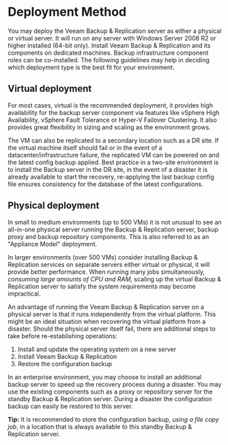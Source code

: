 # Deployment Method
You may deploy the Veeam Backup & Replication server as either a physical or virtual server. It will run on any server with Windows Server 2008 R2 or higher installed (64-bit only). Install Veeam Backup & Replication and its components on dedicated machines. Backup infrastructure component roles can be co-installed. The following guidelines may help in deciding which deployment type is the best fit for your environment.

## Virtual deployment
For most cases, virtual is the recommended deployment, it provides high availability for the backup server component via features like vSphere High Availability, vSphere Fault Tolerance or Hyper-V Failover Clustering. It also provides great flexibility in sizing and scaling as the environment grows.

The VM can also be replicated to a secondary location such as a DR site. If the virtual machine itself should fail or in the event of a datacenter/infrastructure failure, the replicated VM can be powered on and the latest config backup applied. Best practice in a two-site environment is to install the Backup server in the DR site, in the event of a disaster it is already available to start the recovery, re-applying the last backup config file ensures consistency for the database of the latest configurations.

## Physical deployment
In small to medium environments (up to 500 VMs) it is not unusual to see an all-in-one physical server running the Backup & Replication server, backup proxy and backup repository components. This is also referred to as an "Appliance Model" deployment.

In larger environments (over 500 VMs) consider installing Backup & Replication services on separate servers either virtual or physical, it will provide better performance. When running many jobs simultaneously, _consuming large amounts of CPU and RAM,_ scaling up the virtual Backup & Replication server to satisfy the system requirements may become impractical.

An advantage of running the Veeam Backup & Replication server on a physical server is that it runs independently from the virtual platform. This might be an ideal situation when recovering the virtual platform from a disaster. Should the physical server itself fail, there are additional steps to take before re-establishing operations:

  1. Install and update the operating system on a new server
  2. Install Veeam Backup & Replication
  3. Restore the configuration backup

In an enterprise environment, you may choose to install an additional backup server to speed up the recovery process during a disaster. You may use the existing components such as a proxy or repository server for the standby Backup & Replication server. During a disaster the configuration backup can easily be restored to this server.

__Tip:__ It is recommended to store the configuration backup, _using a file copy job_, in a location that is always available to this standby Backup & Replication server.
